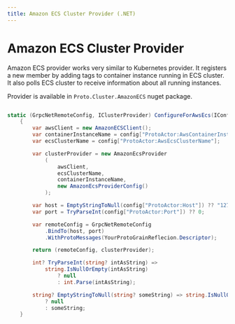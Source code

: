 ```yaml
---
title: Amazon ECS Cluster Provider (.NET)
---
```


# Amazon ECS Cluster Provider

Amazon ECS provider works very similar to Kubernetes provider. It registers a new member by adding tags to container instance running in ECS cluster. It also polls ECS cluster to receive information about all running instances.

Provider is available in `Proto.Cluster.AmazonECS` nuget package.

```csharp

static (GrpcNetRemoteConfig, IClusterProvider) ConfigureForAwsEcs(IConfiguration config)
    {
        var awsClient = new AmazonECSClient();
        var containerInstanceName = config["ProtoActor:AwsContainerInstance"];
        var ecsClusterName = config["ProtoActor:AwsEcsClusterName"];

        var clusterProvider = new AmazonEcsProvider
            (
                awsClient, 
                ecsClusterName, 
                containerInstanceName, 
                new AmazonEcsProviderConfig()
            );

        var host = EmptyStringToNull(config["ProtoActor:Host"]) ?? "127.0.0.1";
        var port = TryParseInt(config["ProtoActor:Port"]) ?? 0;

        var remoteConfig = GrpcNetRemoteConfig
            .BindTo(host, port)
            .WithProtoMessages(YourProtoGrainReflecion.Descriptor);

        return (remoteConfig, clusterProvider);

        int? TryParseInt(string? intAsString) =>
            string.IsNullOrEmpty(intAsString)
                ? null
                : int.Parse(intAsString);

        string? EmptyStringToNull(string? someString) => string.IsNullOrEmpty(someString)
            ? null
            : someString;
    }

```
